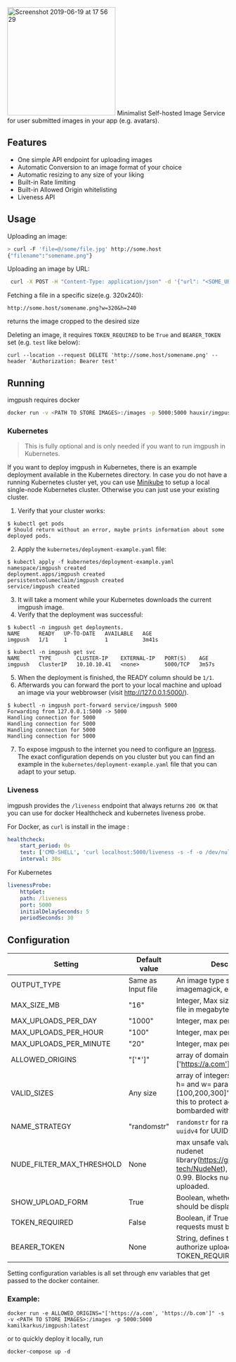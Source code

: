 <img width="246" alt="Screenshot 2019-06-19 at 17 56 29" src="https://user-images.githubusercontent.com/2439255/59781204-a23da780-92bb-11e9-99c5-490feecca557.png">
Minimalist Self-hosted Image Service for user submitted images in your app (e.g. avatars).

## Features
- One simple API endpoint for uploading images
- Automatic Conversion to an image format of your choice
- Automatic resizing to any size of your liking
- Built-in Rate limiting
- Built-in Allowed Origin whitelisting
- Liveness API 

## Usage
Uploading an image:
```bash
> curl -F 'file=@/some/file.jpg' http://some.host
{"filename":"somename.png"}
```
Uploading an image by URL:
```bash
 curl -X POST -H "Content-Type: application/json" -d '{"url": "<SOME_URL>"}'  http://some.host
 ```
Fetching a file in a specific size(e.g. 320x240):
```
http://some.host/somename.png?w=320&h=240
```
returns the image cropped to the desired size

Deleting an image, it requires `TOKEN_REQUIRED` to be `True` and `BEARER_TOKEN` set (e.g. `test` like below):
```
curl --location --request DELETE 'http://some.host/somename.png' --header 'Authorization: Bearer test'
```

## Running
imgpush requires docker

```bash
docker run -v <PATH TO STORE IMAGES>:/images -p 5000:5000 hauxir/imgpush:latest
```

### Kubernetes

> This is fully optional and is only needed if you want to run imgpush in Kubernetes.

If you want to deploy imgpush in Kubernetes, there is an example deployment available in the Kubernetes directory.
In case you do not have a running Kubernetes cluster yet, you can use [Minikube](https://kubernetes.io/docs/setup/) to setup a local single-node Kubernetes cluster.
Otherwise you can just use your existing cluster.

1. Verify that your cluster works:
```
$ kubectl get pods
# Should return without an error, maybe prints information about some deployed pods.
```

2. Apply the `kubernetes/deployment-example.yaml` file:
```
$ kubectl apply -f kubernetes/deployment-example.yaml
namespace/imgpush created
deployment.apps/imgpush created
persistentvolumeclaim/imgpush created
service/imgpush created
```

3. It will take a moment while your Kubernetes downloads the current imgpush image.
4. Verify that the deployment was successful:
```
$ kubectl -n imgpush get deployments.
NAME      READY   UP-TO-DATE   AVAILABLE   AGE
imgpush   1/1     1            1           3m41s

$ kubectl -n imgpush get svc
NAME      TYPE        CLUSTER-IP    EXTERNAL-IP   PORT(S)    AGE
imgpush   ClusterIP   10.10.10.41   <none>        5000/TCP   3m57s
```

5. When the deployment is finished, the READY column should be `1/1`.
6. Afterwards you can forward the port to your local machine and upload an image via your webbrowser (visit http://127.0.0.1:5000/).
```
$ kubectl -n imgpush port-forward service/imgpush 5000
Forwarding from 127.0.0.1:5000 -> 5000
Handling connection for 5000
Handling connection for 5000
Handling connection for 5000
Handling connection for 5000
```

7. To expose imgpush to the internet you need to configure an [Ingress](https://kubernetes.io/docs/concepts/services-networking/ingress/). The exact configuration depends on you cluster but you can find an example in the `kubernetes/deployment-example.yaml` file that you can adapt to your setup.


### Liveness

imgpush provides the `/liveness` endpoint that always returns `200 OK` that you can use for docker Healthcheck and kubernetes liveness probe. 

For Docker, as `curl` is install in the image : 

```yaml
healthcheck:
    start_period: 0s
    test: ['CMD-SHELL', 'curl localhost:5000/liveness -s -f -o /dev/null || exit 1']
    interval: 30s
```

For Kubernetes
```yaml
livenessProbe:
    httpGet:
    path: /liveness
    port: 5000            
    initialDelaySeconds: 5
    periodSeconds: 30
```



## Configuration
| Setting                   | Default value      | Description                                                                                                                                       |
|---------------------------|--------------------|---------------------------------------------------------------------------------------------------------------------------------------------------|
| OUTPUT_TYPE               | Same as Input file | An image type supported by imagemagick, e.g. png or jpg                                                                                           |
| MAX_SIZE_MB               | "16"               | Integer, Max size per uploaded file in megabytes                                                                                                  |
| MAX_UPLOADS_PER_DAY       | "1000"             | Integer, max per IP address                                                                                                                       |
| MAX_UPLOADS_PER_HOUR      | "100"              | Integer, max per IP address                                                                                                                       |
| MAX_UPLOADS_PER_MINUTE    | "20"               | Integer, max per IP address                                                                                                                       |
| ALLOWED_ORIGINS           | "['*']"            | array of domains, e.g ['https://a.com']                                                                                                           |
| VALID_SIZES               | Any size           | array of integers allowed in the h= and w= parameters, e.g "[100,200,300]". You should set this to protect against being bombarded with requests! |
| NAME_STRATEGY             | "randomstr"        | `randomstr` for random 5 chars, `uuidv4` for UUIDv4                                                                                               |
| NUDE_FILTER_MAX_THRESHOLD | None               | max unsafe value returned from nudenet library(https://github.com/notAI-tech/NudeNet), range is from 0-0.99. Blocks nudity from being uploaded.   |
| SHOW_UPLOAD_FORM          | True               | Boolean, whether upload form should be displayed                                                                                                  |                                                                                                                                         |
| TOKEN_REQUIRED            | False              | Boolean, if True then upload requests must be authorized                                                                                          |                                                                                                                                         |
| BEARER_TOKEN              | None               | String, defines token to authorize upload requests when TOKEN_REQUIRED is True                                                                    |                                                                                                                                         |

Setting configuration variables is all set through env variables that get passed to the docker container.
### Example:
```
docker run -e ALLOWED_ORIGINS="['https://a.com', 'https://b.com']" -s -v <PATH TO STORE IMAGES>:/images -p 5000:5000 kamilkarkus/imgpush:latest
```
or to quickly deploy it locally, run
```
docker-compose up -d
```
